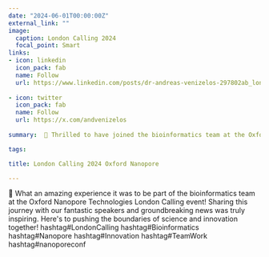 ```yaml
---
date: "2024-06-01T00:00:00Z"
external_link: ""
image:
  caption: London Calling 2024
  focal_point: Smart
links:
- icon: linkedin
  icon_pack: fab
  name: Follow
  url: https://www.linkedin.com/posts/dr-andreas-venizelos-297802ab_londoncalling-bioinformatics-nanopore-activity-7199110343111905280-9rFz?utm_source=share&utm_medium=member_desktop
  
- icon: twitter
  icon_pack: fab
  name: Follow
  url: https://x.com/andvenizelos
  
summary:  🌟 Thrilled to have joined the bioinformatics team at the Oxford Nanopore Technologies London Calling event! Sharing this journey with inspiring speakers and groundbreaking news was incredible.

tags:

title: London Calling 2024 Oxford Nanopore

---
```


🌟 What an amazing experience it was to be part of the bioinformatics team at the Oxford Nanopore Technologies London Calling event! Sharing this journey with our fantastic speakers and groundbreaking news was truly inspiring. Here's to pushing the boundaries of science and innovation together! hashtag#LondonCalling hashtag#Bioinformatics hashtag#Nanopore hashtag#Innovation hashtag#TeamWork hashtag#nanoporeconf